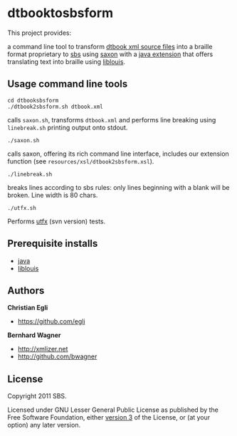 dtbooktosbsform
===============

This project provides:

a command line tool to transform [dtbook xml source files](http://en.wikipedia.org/wiki/DTBook)
into a braille format proprietary to [sbs](http://www.sbs.ch) using [saxon](http://saxon.sourceforge.net/) with a [java extension](https://github.com/bwagner/LiblouisSaxonExtension)
that offers translating text into braille using [liblouis](http://code.google.com/p/liblouis/).

Usage command line tools
------------------------

    cd dtbooksbsform
    ./dtbook2sbsform.sh dtbook.xml
    
calls `saxon.sh`, transforms `dtbook.xml` and performs line breaking using `linebreak.sh` printing output onto stdout.

    ./saxon.sh
    
calls saxon, offering its rich command line interface, includes our extension function
(see `resources/xsl/dtbook2sbsform.xsl`).

    ./linebreak.sh
    
breaks lines according to sbs rules: only lines beginning with a blank will be broken. Line width is 80 chars.

    ./utfx.sh
    
Performs [utfx](http://utf-x.sourceforge.net/) (svn version) tests.

Prerequisite installs
------------------------

* [java](http://java.sun.com)
* [liblouis](http://code.google.com/p/liblouis/)

Authors
-------

**Christian Egli**

+ https://github.com/egli

**Bernhard Wagner**

+ http://xmlizer.net
+ http://github.com/bwagner

License
---------------------

Copyright 2011 SBS.

Licensed under GNU Lesser General Public License as published by the Free Software Foundation,
either [version 3](http://www.gnu.org/licenses/gpl-3.0.html) of the License, or (at your option) any later version.
